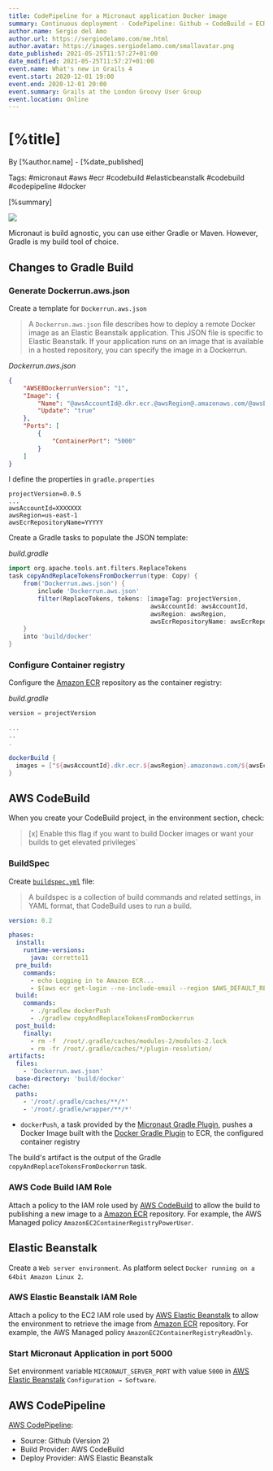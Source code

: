 ```yaml
---
title: CodePipeline for a Micronaut application Docker image
summary: Continuous deployment - CodePipeline: Github → CodeBuild → ECR → Elastic Beanstalk  
author.name: Sergio del Amo
author.url: https://sergiodelamo.com/me.html
author.avatar: https://images.sergiodelamo.com/smallavatar.png 
date_published: 2021-05-25T11:57:27+01:00
date_modified: 2021-05-25T11:57:27+01:00
event.name: What's new in Grails 4
event.start: 2020-12-01 19:00
event.end: 2020-12-01 20:00
event.summary: Grails at the London Groovy User Group
event.location: Online
---
```


# [%title]


By [%author.name] - [%date_published]

Tags: #micronaut #aws #ecr #codebuild #elasticbeanstalk #codebuild #codepipeline #docker

[%summary]

![](https://images.sergiodelamo.com/codepipeline-github-codebuild-ecr-elasticbeanstalk.svg)

Micronaut is build agnostic, you can use either Gradle or Maven. However, Gradle is my build tool of choice. 

## Changes to Gradle Build

### Generate Dockerrun.aws.json

Create a template for `Dockerrun.aws.json`

> A `Dockerrun.aws.json` file describes how to deploy a remote Docker image as an Elastic Beanstalk application. This JSON file is specific to Elastic Beanstalk. If your application runs on an image that is available in a hosted repository, you can specify the image in a Dockerrun.

_Dockerrun.aws.json_
```json
{
    "AWSEBDockerrunVersion": "1",
    "Image": {
        "Name": "@awsAccountId@.dkr.ecr.@awsRegion@.amazonaws.com/@awsEcrRepositoryName@:@imageTag@",
        "Update": "true"
    },
    "Ports": [
        {
            "ContainerPort": "5000"
        }
    ]
}    
```

I define the properties in `gradle.properties`

```properties
projectVersion=0.0.5
...
awsAccountId=XXXXXXX
awsRegion=us-east-1
awsEcrRepositoryName=YYYYY
````

Create a Gradle tasks to populate the JSON template:

_build.gradle_
```groovy
import org.apache.tools.ant.filters.ReplaceTokens
task copyAndReplaceTokensFromDockerrun(type: Copy) {
    from('Dockerrun.aws.json') {
        include 'Dockerrun.aws.json'
        filter(ReplaceTokens, tokens: [imageTag: projectVersion,
                                       awsAccountId: awsAccountId,
                                       awsRegion: awsRegion,
                                       awsEcrRepositoryName: awsEcrRepositoryName])
    }
    into 'build/docker'
}
```

### Configure Container registry

Configure the [Amazon ECR](https://aws.amazon.com/ecr/) repository as the container registry:

_build.gradle_
```groovy
version = projectVersion

...
..
.

dockerBuild {
  images = ["${awsAccountId}.dkr.ecr.${awsRegion}.amazonaws.com/${awsEcrRepositoryName}:$project.version"]
}
```

## AWS CodeBuild 

When you create your CodeBuild project, in the environment section, check:

> [x] Enable this flag if you want to build Docker images or want your builds to get elevated privileges`

### BuildSpec

Create [`buildspec.yml`](https://docs.aws.amazon.com/codebuild/latest/userguide/build-spec-ref.html) file:

> A buildspec is a collection of build commands and related settings, in YAML format, that CodeBuild uses to run a build.

```yaml
version: 0.2

phases:
  install:
    runtime-versions:
      java: corretto11 
  pre_build:
    commands:
      - echo Logging in to Amazon ECR...
      - $(aws ecr get-login --no-include-email --region $AWS_DEFAULT_REGION)
  build:
    commands:
      - ./gradlew dockerPush
      - ./gradlew copyAndReplaceTokensFromDockerrun
  post_build:
    finally:
      - rm -f  /root/.gradle/caches/modules-2/modules-2.lock
      - rm -fr /root/.gradle/caches/*/plugin-resolution/
artifacts:
  files:
    - 'Dockerrun.aws.json'
  base-directory: 'build/docker'
cache:
  paths:
    - '/root/.gradle/caches/**/*' 
    - '/root/.gradle/wrapper/**/*'
```

- `dockerPush`, a task provided by the [Micronaut Gradle Plugin](https://github.com/micronaut-projects/micronaut-gradle-plugin), pushes a Docker Image built with the [Docker Gradle Plugin](https://github.com/bmuschko/gradle-docker-plugin) to ECR, the configured container registry

The build's artifact is the output of the Gradle `copyAndReplaceTokensFromDockerrun` task. 

### AWS Code Build IAM Role

Attach a policy to the IAM role used by [AWS CodeBuild](https://aws.amazon.com/codebuild/) to allow the build to publishing a new image to a [Amazon ECR](https://aws.amazon.com/ecr/) repository. For example, the AWS Managed policy `AmazonEC2ContainerRegistryPowerUser`. 

## Elastic Beanstalk 

Create a `Web server environment`. As platform select `Docker running on a 64bit Amazon Linux 2`. 

### AWS Elastic Beanstalk IAM Role

Attach a policy to the EC2 IAM role used by [AWS Elastic Beanstalk](https://aws.amazon.com/elasticbeanstalk/) to allow the environment to retrieve the image from [Amazon ECR](https://aws.amazon.com/ecr/) repository. For example, the AWS Managed policy `AmazonEC2ContainerRegistryReadOnly`.

### Start Micronaut Application in port 5000

Set environment variable `MICRONAUT_SERVER_PORT` with value `5000` in [AWS Elastic Beanstalk](https://aws.amazon.com/elasticbeanstalk/) `Configuration → Software`.

## AWS CodePipeline

[AWS CodePipeline](https://aws.amazon.com/codepipeline/):

- Source: Github (Version 2)
- Build Provider: AWS CodeBuild
- Deploy Provider: AWS Elastic Beanstalk